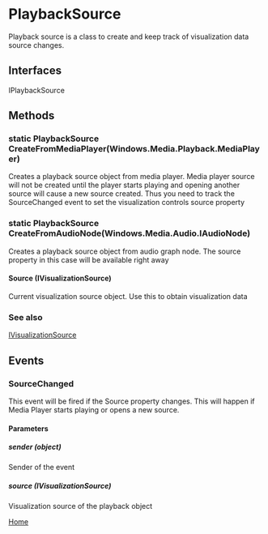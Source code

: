 # PlaybackSource
Playback source is a class to create and keep track of visualization data source changes.

## Interfaces
IPlaybackSource
## Methods
### static PlaybackSource CreateFromMediaPlayer(Windows.Media.Playback.MediaPlayer)
Creates a playback source object from media player. Media player source will not be created until the player starts playing and opening another source will cause a new source created. Thus you need to track the SourceChanged event to set the visualization controls source property
### static PlaybackSource CreateFromAudioNode(Windows.Media.Audio.IAudioNode)
Creates a playback source object from audio graph node. The source property in this case will be available right away

#### Source (IVisualizationSource)
Current visualization source object. Use this to obtain visualization data
### See also
[IVisualizationSource](VisualizationSource.md)
## Events
### SourceChanged
This event will be fired if the Source property changes. This will happen if Media Player starts playing or opens a new source.
#### Parameters
##### sender (object)
Sender of the event
##### source (IVisualizationSource)
Visualization source of the playback object


[Home](AudioVisualizer.md)